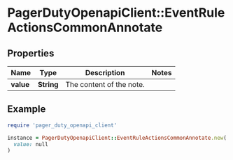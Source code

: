 # PagerDutyOpenapiClient::EventRuleActionsCommonAnnotate

## Properties

| Name | Type | Description | Notes |
| ---- | ---- | ----------- | ----- |
| **value** | **String** | The content of the note. |  |

## Example

```ruby
require 'pager_duty_openapi_client'

instance = PagerDutyOpenapiClient::EventRuleActionsCommonAnnotate.new(
  value: null
)
```

